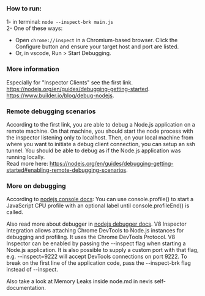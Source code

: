 ### How to run:
1- in terminal: `node --inspect-brk main.js`  
2- One of these ways:  
  - Open `chrome://inspect` in a Chromium-based browser. Click the Configure button and ensure your target host and port are listed.  
  - Or, in vscode, Run > Start Debugging.


### More information
Especially for "Inspector Clients" see the first link.  
https://nodejs.org/en/guides/debugging-getting-started.    
https://www.builder.io/blog/debug-nodejs.  


### Remote debugging scenarios
According to the first link, you are able to debug a Node.js application on a remote machine. On that machine, you should start the node process with the inspector listening only to localhost. Then, on your local machine from where you want to initiate a debug client connection, you can setup an ssh tunnel. You should be able to debug as if the Node.js application was running locally.  
Read more here: https://nodejs.org/en/guides/debugging-getting-started#enabling-remote-debugging-scenarios.

### More on debugging

According to [nodejs console docs](https://nodejs.org/api/console.html#consoleprofilelabel): You can use console.profile() to start a JavaScript CPU profile with an optional label until console.profileEnd() is called.

Also read more about debugger in [nodejs debugger docs](https://nodejs.org/api/debugger.html). V8 Inspector integration allows attaching Chrome DevTools to Node.js instances for debugging and profiling. It uses the Chrome DevTools Protocol. V8 Inspector can be enabled by passing the --inspect flag when starting a Node.js application. It is also possible to supply a custom port with that flag, e.g. --inspect=9222 will accept DevTools connections on port 9222. To break on the first line of the application code, pass the --inspect-brk flag instead of --inspect.

Also take a look at Memory Leaks inside node.md in nevis self-documentation.